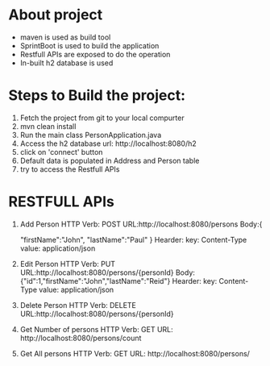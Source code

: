 # About project
- maven is used as build tool
- SprintBoot is used to build the application
- Restfull APIs are exposed to do the operation
- In-built h2 database is used

# Steps to Build the project:
1) Fetch the project from git to your local compurter
2) mvn clean install
3) Run the main class PersonApplication.java
4) Access the h2 database url: http://localhost:8080/h2
5) click on 'connect' button
6) Default data is populated in Address and Person table
7) try to access the Restfull APIs

# RESTFULL APIs
1) Add Person
HTTP Verb: POST
URL:http://localhost:8080/persons
Body:{
   
   "firstName":"John",
   "lastName":"Paul"
}
Hearder: 
key: Content-Type
value: application/json

2) Edit Person
HTTP Verb: PUT
URL:http://localhost:8080/persons/{personId}
Body:{"id":1,"firstName":"John","lastName":"Reid"}
Hearder: 
key: Content-Type
value: application/json

3) Delete Person
HTTP Verb: DELETE
URL:http://localhost:8080/persons/{personId}

4) Get Number of persons
HTTP Verb: GET
URL: http://localhost:8080/persons/count

5)  Get All persons
HTTP Verb: GET
URL: http://localhost:8080/persons/

